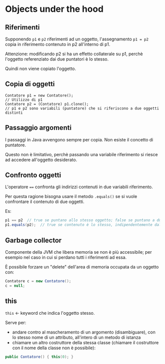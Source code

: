 # Objects under the hood

## Riferimenti
Supponendo `p1` e `p2` riferimenti ad un oggetto, l'assegnamento `p1 = p2` copia in riferimento contenuto in p2 all'interno di p1.

Attenzione: modificando p2 si ha un effetto collaterale su p1, perchè l'oggetto referenziato dai due puntatori è lo stesso.

Quindi non viene copiato l'oggetto.

## Copia di oggetti
```
Contatore p1 = new Contatore();
// Utilizzo di p1
Contatore p2 = (Contatore) p1.clone();
// p1 e p2 sono variabili (puntatore) che si riferiscono a due oggetti distinti
```

## Passaggio argomenti
I passaggi in Java avvengono sempre per copia. Non esiste il concetto di puntatore.

Questo non è limitativo, perchè passando una variabile riferimento si riesce ad accedere all'oggetto desiderato.

## Confronto oggetti
L'operatore `==` confronta gli indirizzi contenuti in due variabili riferimento.

Per questa ragione bisogna usare il metodo `.equals()` se si vuole confrontare il contenuto di due oggetti.

Es:
```java
p1 == p2  // true se puntano allo stesso oggetto; false se puntano a due oggetti differenti con lo stesso contenuto
p1.equals(p2);  // true se contenuto è lo stesso, indipendentemente dal riferimento
```

## Garbage collector
Componente della JVM che libera memoria se non è più accessibile; per esempio nel caso in cui si perdano tutti i riferimenti ad essa.

È possibile forzare un "delete" dell'area di memoria occupata da un oggetto con:
```java
Contatore c = new Contatore();
c = null;
```

## this
`this` &larr; keyword che indica l'oggetto stesso.

Serve per:
 - andare contro al mascheramento di un argomento (disambiguare), con lo stesso nome di un attributo, all'intero di un metodo di istanza
 - chiamare un altro costruttore della stessa classe (chiamare il costruttore con il nome della classe non è possibile):
  ```java
  public Contatore() { this(0); }
  ```
